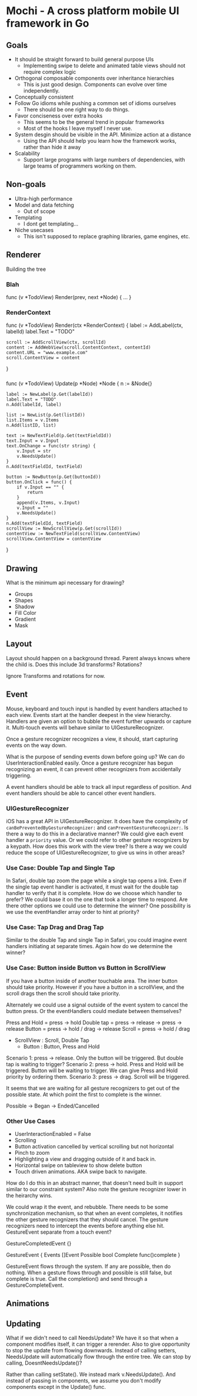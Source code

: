# Mochi - A cross platform mobile UI framework in Go

## Goals
* It should be straight forward to build general purpose UIs
    * Implementing swipe to delete and animated table views should not require complex logic
* Orthogonal composable components over inheritance hierarchies
    * This is just good design. Components can evolve over time independently.
* Conceptually consistent
* Follow Go idioms while pushing a common set of idioms ourselves
    * There should be one right way to do things.
* Favor conciseness over extra hooks
    * This seems to be the general trend in popular frameworks
    * Most of the hooks I leave myself I never use.
* System desgin should be visible in the API. Minimize action at a distance
    * Using the API should help you learn how the framework works, rather than hide it away
* Scalability
    * Support large programs with large numbers of dependencies, with large teams of programmers working on them.

## Non-goals
* Ultra-high performance
* Model and data fetching
    * Out of scope
* Templating
    * I dont get templating... 
* Niche usecases
    * This isn't supposed to replace graphing libraries, game engines, etc.

## Renderer

Building the tree 

### Blah

func (v *TodoView) Render(prev, next *Node) {
    ...
}

### RenderContext

func (v *TodoView) Render(ctx *RenderContext) {
    label := AddLabel(ctx, labelId)
    label.Text = "TODO"

    scroll := AddScrollView(ctx, scrollId)
    content := AddWebView(scroll.ContentContext, contentId)
    content.URL = "www.example.com"
    scroll.ContentView = content
}

### 

func (v *TodoView) Update(p *Node) *Node {
	n := &Node{}

	label := NewLabel(p.Get(labelId))
	label.Text = "TODO"
	n.Add(labelId, label)

	list := NewList(p.Get(listId))
	list.Items = v.Items
	n.Add(listID, list)

	text := NewTextField(p.Get(textFieldId))
	text.Input = v.Input
	text.OnChange = func(str string) {
		v.Input = str
		v.NeedsUpdate()
	}
	n.Add(textFieldId, textField)

	button := NewButton(p.Get(buttonId))
	button.OnClick = func() {
		if v.Input == "" {
			return
		}
		append(v.Items, v.Input)
		v.Input = ""
		v.NeedsUpdate()
	}
	n.Add(textFieldId, textField)
	scrollView := NewScrollView(p.Get(scrollId))
	contentView := NewTextField(scrollView.ContentView)
	scrollView.ContentView = contentView
}

## Drawing

What is the minimum api necessary for drawing? 
* Groups
* Shapes
* Shadow
* Fill Color
* Gradient
* Mask

## Layout

Layout should happen on a background thread. Parent always knows where the child is. Does this include 3d transforms? Rotations?

Ignore Transforms and rotations for now.

## Event 

Mouse, keyboard and touch input is handled by event handlers attached to each view. Events start at the handler deepest in the view hierarchy. Handlers are given an option to bubble the event further upwards or capture it. Multi-touch events will behave similar to UIGestureRecognizer.

Once a gesture recognizer recognizes a view, it should, start capturing events on the way down. 

What is the purpose of sending events down before going up? We can do UserInteractionEnabled easily. Once a gesture recognizer has begun recognizing an event, it can prevent other recognizers from accidentally triggering.

A event handlers should be able to track all input regardless of position. And event handlers should be able to cancel other event handlers.

### UIGestureRecognizer

iOS has a great API in UIGestureRecognizer. It does have the complexity of `canBePreventedByGestureRecognizer:` and `canPreventGestureRecognizer:`. Is there a way to do this in a declarative manner? We could give each event handler a `priority` value. Or we could refer to other gesture recognizers by a keypath. How does this work with the view tree? Is there a way we could reduce the scope of UIGestureRecognizer, to give us wins in other areas?

### Use Case: Double Tap and Single Tap

In Safari, double tap zoom the page while a single tap opens a link. Even if the single tap event handler is activated, it must wait for the double tap handler to verify that it is complete. How do we choose which handler to prefer? We could base it on the one that took a longer time to respond. Are there other options we could use to determine the winner? One possibility is we use the eventHandler array order to hint at priority?

### Use Case: Tap Drag and Drag Tap

Similar to the double Tap and single Tap in Safari, you could imagine event handlers initiating at separate times. Again how do we determine the winner?

### Use Case: Button inside Button vs Button in ScrollView

If you have a button inside of another touchable area. The inner button should take priority. However if you have a button in a scrollView, and the scroll drags then the scroll should take priority.

Alternately we could use a signal outside of the event system to cancel the button press. Or the eventHandlers could mediate between themselves? 

Press and Hold =  press -> hold
Double tap = press -> release -> press -> release
Button = press -> hold / drag -> release
Scroll = press -> hold / drag

- ScrollView : Scroll, Double Tap
    - Button : Button, Press and Hold

Scenario 1: press -> release. Only the button will be triggered. But double tap is waiting to trigger?
Scenario 2: press -> hold. Press and Hold will be triggered. Button will be waiting to trigger.
We can give Press and Hold priority by ordering them.
Scenario 3: press -> drag. Scroll will be triggered.

It seems that we are waiting for all gesture recognizers to get out of the possible state. At which point the first to complete is the winner.

Possible -> Began -> Ended/Cancelled

### Other Use Cases
* UserInteractionEnabled = False
* Scrolling
* Button activation cancelled by vertical scrolling but not horizontal
* Pinch to zoom
* Highlighting a view and dragging outside of it and back in.
* Horizontal swipe on tableview to show delete button
* Touch driven animations. AKA swipe back to navigate.

How do I do this in an abstract manner, that doesn't need built in support similar to our constraint system? Also note the gesture recognizer lower in the heirarchy wins.

We could wrap it the event, and rebubble. There needs to be some synchronization mechanism, so that when an event completes, it notifies the other gesture recognizers that they should cancel. The gesture recognizers need to intercept the events before anything else hit. GestureEvent separate from a touch event? 

GestureCompletedEvent {}

GestureEvent {
    Events []Event
    Possible bool
    Complete func()complete
}

GestureEvent flows through the system. If any are possible, then do nothing. When a gesture flows through and possible is still false, but complete is true. Call the completion() and send through a GestureCompleteEvent. 

## Animations

## Updating

What if we didn't need to call NeedsUpdate? We have it so that when a component modifies itself, it can trigger a rerender. Also to give opportunity to stop the update from flowing downwards.
Instead of calling setters, NeedsUpdate will automatically flow through the entire tree. We can stop by calling, DoesntNeedsUpdate()?

Rather than calling setState(). We instead mark v.NeedsUpdate(). And instead of passing in components, we assume you don't modify components except in the Update() func.
